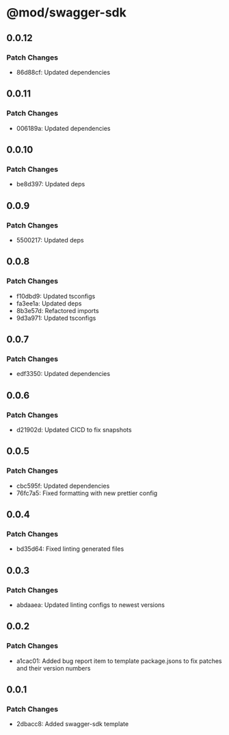 # @mod/swagger-sdk

## 0.0.12

### Patch Changes

- 86d88cf: Updated dependencies

## 0.0.11

### Patch Changes

- 006189a: Updated dependencies

## 0.0.10

### Patch Changes

- be8d397: Updated deps

## 0.0.9

### Patch Changes

- 5500217: Updated deps

## 0.0.8

### Patch Changes

- f10dbd9: Updated tsconfigs
- fa3ee1a: Updated deps
- 8b3e57d: Refactored imports
- 9d3a971: Updated tsconfigs

## 0.0.7

### Patch Changes

- edf3350: Updated dependencies

## 0.0.6

### Patch Changes

- d21902d: Updated CICD to fix snapshots

## 0.0.5

### Patch Changes

- cbc595f: Updated dependencies
- 76fc7a5: Fixed formatting with new prettier config

## 0.0.4

### Patch Changes

- bd35d64: Fixed linting generated files

## 0.0.3

### Patch Changes

- abdaaea: Updated linting configs to newest versions

## 0.0.2

### Patch Changes

- a1cac01: Added bug report item to template package.jsons to fix patches and their version numbers

## 0.0.1

### Patch Changes

- 2dbacc8: Added swagger-sdk template
